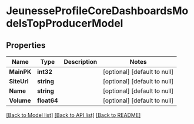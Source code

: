 # JeunesseProfileCoreDashboardsModelsTopProducerModel

## Properties
Name | Type | Description | Notes
------------ | ------------- | ------------- | -------------
**MainPK** | **int32** |  | [optional] [default to null]
**SiteUrl** | **string** |  | [optional] [default to null]
**Name** | **string** |  | [optional] [default to null]
**Volume** | **float64** |  | [optional] [default to null]

[[Back to Model list]](../README.md#documentation-for-models) [[Back to API list]](../README.md#documentation-for-api-endpoints) [[Back to README]](../README.md)


